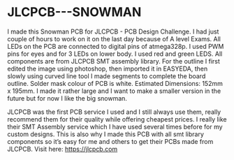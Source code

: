 # JLCPCB---SNOWMAN

I made this Snowman PCB for JLCPCB - PCB Design Challenge. I had just couple of hours to work on it on the last day because of A level Exams. All LEDs on the PCB are connected to digital pins of atmega328p. I used PWM pins for eyes and for 3 LEDs on lower body. I used red and green LEDS. All components are from JLCPCB SMT assembly library. For the outline I first edited the image using photoshop, then imported it in EASYEDA, then slowly using curved line tool I made segments to complete the board outline. Solder mask colour of PCB is white. Estimated Dimensions: 152mm x 195mm. I made it rather large and I want to make a smaller version in the future but for now I like the big snowman.

JLCPCB was the first PCB service I used and I still always use them, really recommend them for their quality while offering cheapest prices. I really like their SMT Assembly service which I have used several times before for my custom designs. This is also why I made this PCB with all smt library components so it’s easy for me and others to get their PCBs made from JLCPCB. Visit here: https://jlcpcb.com
